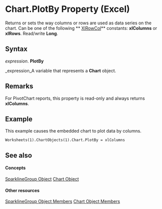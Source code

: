
# Chart.PlotBy Property (Excel)

Returns or sets the way columns or rows are used as data series on the chart. Can be one of the following  ** [XlRowCol](78f808d5-e5e4-bee8-93ae-d2589d854fe7.md)** constants: **xlColumns** or **xlRows**. Read/write  **Long**. 


## Syntax

 _expression_. **PlotBy**

 _expression_A variable that represents a  **Chart** object.


## Remarks

For PivotChart reports, this property is read-only and always returns  **xlColumns**.


## Example

This example causes the embedded chart to plot data by columns.


```
Worksheets(1).ChartObjects(1).Chart.PlotBy = xlColumns
```


## See also


#### Concepts


 [SparklineGroup Object](cc694d97-a3d3-3473-2e37-0ede67b97680.md)
 [Chart Object](179c32ce-49bd-6f36-ea12-89fb5443f3ea.md)
#### Other resources


 [SparklineGroup Object Members](dad308ee-d69b-748d-d0c8-ad63c643808f.md)
 [Chart Object Members](a3f8ac44-02d6-6f3f-b5e0-23f4bd5d6baf.md)
